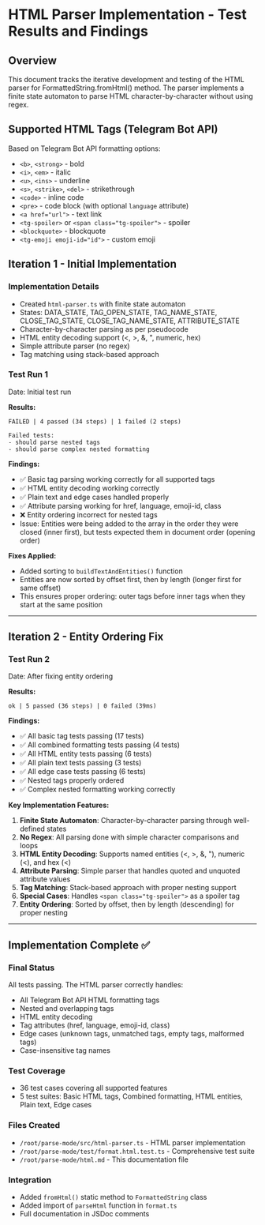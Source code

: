 # HTML Parser Implementation - Test Results and Findings

## Overview

This document tracks the iterative development and testing of the HTML parser for FormattedString.fromHtml() method. The parser implements a finite state automaton to parse HTML character-by-character without using regex.

## Supported HTML Tags (Telegram Bot API)

Based on Telegram Bot API formatting options:

- `<b>`, `<strong>` - bold
- `<i>`, `<em>` - italic
- `<u>`, `<ins>` - underline
- `<s>`, `<strike>`, `<del>` - strikethrough
- `<code>` - inline code
- `<pre>` - code block (with optional `language` attribute)
- `<a href="url">` - text link
- `<tg-spoiler>` or `<span class="tg-spoiler">` - spoiler
- `<blockquote>` - blockquote
- `<tg-emoji emoji-id="id">` - custom emoji

## Iteration 1 - Initial Implementation

### Implementation Details

- Created `html-parser.ts` with finite state automaton
- States: DATA_STATE, TAG_OPEN_STATE, TAG_NAME_STATE, CLOSE_TAG_STATE, CLOSE_TAG_NAME_STATE, ATTRIBUTE_STATE
- Character-by-character parsing as per pseudocode
- HTML entity decoding support (&lt;, &gt;, &amp;, &quot;, numeric, hex)
- Simple attribute parser (no regex)
- Tag matching using stack-based approach

### Test Run 1

Date: Initial test run

**Results:**

```
FAILED | 4 passed (34 steps) | 1 failed (2 steps)

Failed tests:
- should parse nested tags
- should parse complex nested formatting
```

**Findings:**

- ✅ Basic tag parsing working correctly for all supported tags
- ✅ HTML entity decoding working correctly
- ✅ Plain text and edge cases handled properly
- ✅ Attribute parsing working for href, language, emoji-id, class
- ❌ Entity ordering incorrect for nested tags
- Issue: Entities were being added to the array in the order they were closed (inner first), but tests expected them in document order (opening order)

**Fixes Applied:**

- Added sorting to `buildTextAndEntities()` function
- Entities are now sorted by offset first, then by length (longer first for same offset)
- This ensures proper ordering: outer tags before inner tags when they start at the same position

---

## Iteration 2 - Entity Ordering Fix

### Test Run 2

Date: After fixing entity ordering

**Results:**

```
ok | 5 passed (36 steps) | 0 failed (39ms)
```

**Findings:**

- ✅ All basic tag tests passing (17 tests)
- ✅ All combined formatting tests passing (4 tests)
- ✅ All HTML entity tests passing (6 tests)
- ✅ All plain text tests passing (3 tests)
- ✅ All edge case tests passing (6 tests)
- ✅ Nested tags properly ordered
- ✅ Complex nested formatting working correctly

**Key Implementation Features:**

1. **Finite State Automaton**: Character-by-character parsing through well-defined states
2. **No Regex**: All parsing done with simple character comparisons and loops
3. **HTML Entity Decoding**: Supports named entities (&lt;, &gt;, &amp;, &quot;), numeric (&#60;), and hex (&#x3C;)
4. **Attribute Parsing**: Simple parser that handles quoted and unquoted attribute values
5. **Tag Matching**: Stack-based approach with proper nesting support
6. **Special Cases**: Handles `<span class="tg-spoiler">` as a spoiler tag
7. **Entity Ordering**: Sorted by offset, then by length (descending) for proper nesting

---

## Implementation Complete ✅

### Final Status

All tests passing. The HTML parser correctly handles:

- All Telegram Bot API HTML formatting tags
- Nested and overlapping tags
- HTML entity decoding
- Tag attributes (href, language, emoji-id, class)
- Edge cases (unknown tags, unmatched tags, empty tags, malformed tags)
- Case-insensitive tag names

### Test Coverage

- 36 test cases covering all supported features
- 5 test suites: Basic HTML tags, Combined formatting, HTML entities, Plain text, Edge cases

### Files Created

- `/root/parse-mode/src/html-parser.ts` - HTML parser implementation
- `/root/parse-mode/test/format.html.test.ts` - Comprehensive test suite
- `/root/parse-mode/html.md` - This documentation file

### Integration

- Added `fromHtml()` static method to `FormattedString` class
- Added import of `parseHtml` function in `format.ts`
- Full documentation in JSDoc comments

